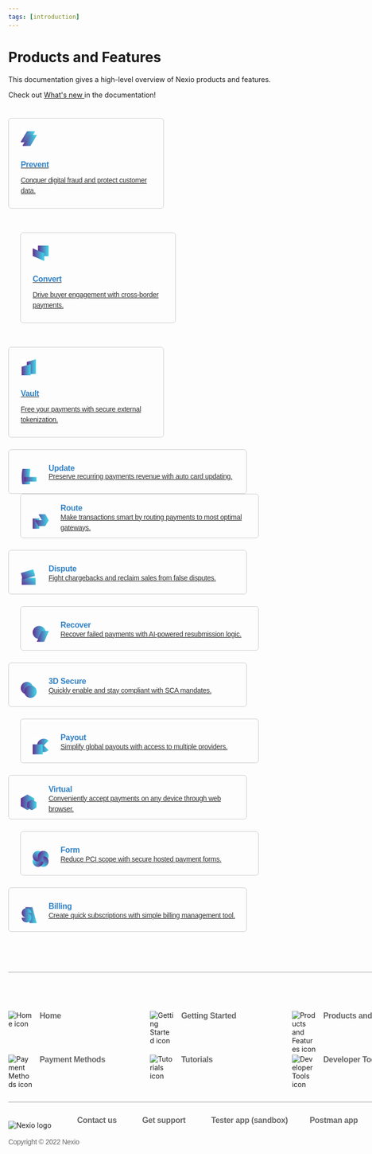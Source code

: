 ```yaml
---
tags: [introduction]
---
```


# Products and Features

<!-- Initial description -->
<div style="display: block; position: static; width: 980px;">

This documentation gives a high-level overview of Nexio products and features.

Check out [What's new <i role="img" aria-hidden="true" class="sl-icon far fa-external-link-alt fa-xs"></i>](https://docs-beta.nexiopay.com/docs/getting-started/docs/what's_new.md) in the documentation!
</div>

<!-- First row --><!-- First block -->
<div style="display: inline-block; position: relative; vertical-align: top; width: 310.67px; left: 0px; top: 0px; border-radius: 6px; padding: 0px; border: 1px solid #CCCCCC; margin: 24px 0px;"><a href="prevent/prevent.md"><div style="display: block; position: static; vertical-align: top; width: 32px; height: 32px; left: 24px; top: 24px; border-radius: 0px; margin: 24px 24px;">

<!-- focus: false -->
![Prevent icon](../assets/images/prevent_icon.png 'Prevent')

</div><div style="display: block; position: relative; vertical-align: top; width: 262.67px; height: 26px; left: 24px; top: 0px; border-radius: 0px; padding: 0px; font-family: 'SF Pro', Helvetica, sans-serif; font-style: normal; font-weight: 700; font-size: 16px; line-height: 26px; letter-spacing: -0.02em; color: #3281C6; flex: none; order: 0; align-self: stretch; flex-grow: 0; margin: 8px 0px;">Prevent</div><div style="display: block; position: relative; vertical-align: top; width: 262.67px; height: 42px; left: 24px; top: 0px; border-radius: 0px; padding: 0px; font-family: 'SF Pro', Helvetica, sans-serif; font-style: normal; font-weight: 400; font-size: 14px; line-height: 21px; letter-spacing: -0.02em; color: #333333; flex: none; order: 1; align-self: stretch; flex-grow: 0; margin: 8px 0px 24px;">Conquer digital fraud and protect customer data.</div></a></div>

<!-- Second block -->
<div style="display: inline-block; position: relative; vertical-align: top; width: 310.67px; left: 0px; top: 0px; border-radius: 6px; padding: 0px; border: 1px solid #CCCCCC; margin: 24px 24px;"><a href="convert/convert.md"><div style="display: block; position: static; vertical-align: top; width: 32px; height: 32px; left: 24px; top: 24px; border-radius: 0px; margin: 24px 24px;">

<!-- focus: false -->
![Convert icon](../assets/images/convert_icon.png 'Convert')

</div><div style="display: block; position: relative; vertical-align: top; width: 262.67px; height: 26px; left: 24px; top: 0px; border-radius: 0px; padding: 0px; font-family: 'SF Pro', Helvetica, sans-serif; font-style: normal; font-weight: 700; font-size: 16px; line-height: 26px; letter-spacing: -0.02em; color: #3281C6; flex: none; order: 0; align-self: stretch; flex-grow: 0; margin: 8px 0px;">Convert</div><div style="display: block; position: relative; vertical-align: top; width: 262.67px; height: 42px; left: 24px; top: 0px; border-radius: 0px; padding: 0px; font-family: 'SF Pro', Helvetica, sans-serif; font-style: normal; font-weight: 400; font-size: 14px; line-height: 21px; letter-spacing: -0.02em; color: #333333; flex: none; order: 1; align-self: stretch; flex-grow: 0; margin: 8px 0px 24px;">Drive buyer engagement with cross-border payments.</div></a></div>

<!-- Third block -->
<div style="display: inline-block; position: relative; vertical-align: top; width: 310.67px; left: 0px; top: 0px; border-radius: 6px; padding: 0px; border: 1px solid #CCCCCC; margin: 24px 0px;"><a href="vault/vault.md"><div style="display: block; position: static; vertical-align: top; width: 32px; height: 32px; left: 24px; top: 24px; border-radius: 0px; margin: 24px 24px;">

<!-- focus: false -->
![Vault icon](../assets/images/vault_icon.png 'Vault')

</div><div style="display: block; position: relative; vertical-align: top; width: 262.67px; height: 26px; left: 24px; top: 0px; border-radius: 0px; padding: 0px; font-family: 'SF Pro', Helvetica, sans-serif; font-style: normal; font-weight: 700; font-size: 16px; line-height: 26px; letter-spacing: -0.02em; color: #3281C6; flex: none; order: 0; align-self: stretch; flex-grow: 0; margin: 8px 0px;">Vault</div><div style="display: block; position: relative; vertical-align: top; width: 262.67px; height: 42px; left: 24px; top: 0px; border-radius: 0px; padding: 0px; font-family: 'SF Pro', Helvetica, sans-serif; font-style: normal; font-weight: 400; font-size: 14px; line-height: 21px; letter-spacing: -0.02em; color: #333333; flex: none; order: 1; align-self: stretch; flex-grow: 0; margin: 8px 0px 24px;">Free your payments with secure external tokenization.</div></a></div><br/>
<!-- End First row --><!-- Second row --><!-- First block -->
<div style="display: inline-block; position: static; vertical-align: top; width: 478px; height: 87px; left: 0px; top: 0px; border-radius: 6px; padding: 0px; border: 1px solid #CCCCCC; margin: 0px 0px 0px 0px;"><a href="update/update.md"><div style="display: inline-block; position: static; vertical-align: top; width: 32px; height: 32px; left: 24px; top: 24px; border-radius: 0px; margin: 24px 24px;">

<!-- focus: false -->
![Update icon](../assets/images/accountupdater_icon.png 'Update')

</div><div style="display: inline-block; position: static; vertical-align: top; text-align: left; width: 382px; height: 26px; left: 0px; top: 0px; border-radius: 0px; padding: 0px; font-family: 'SF Pro', Helvetica, sans-serif; font-style: normal; font-weight: 700; font-size: 16px; line-height: 26px; letter-spacing: -0.02em; color: #3281C6; flex: none; order: 0; align-self: stretch; flex-grow: 0; margin: 24px 0px;">Update</div><div style="display: block; position: relative; vertical-align: top; width: 382px; height: 21px; left: 80px; top: -45px; border-radius: 0px; padding: 0px; font-family: 'SF Pro', Helvetica, sans-serif; font-style: normal; font-weight: 400; font-size: 14px; line-height: 21px; letter-spacing: -0.02em; color: #333333; flex: none; order: 1; align-self: stretch; flex-grow: 0; margin: 8px 0px 24px 0px;">Preserve recurring payments revenue with auto card updating.</div></a></div>
<!-- Second block -->
<div style="display: inline-block; position: static; vertical-align: top; width: 478px; height: 87px; left: 0px; top: 0px; border-radius: 6px; padding: 0px; border: 1px solid #CCCCCC; margin: 0px 0px 0px 24px;"><a href="route/route.md"><div style="display: inline-block; position: static; vertical-align: top; width: 32px; height: 32px; left: 24px; top: 24px; border-radius: 0px; margin: 24px 24px;">

<!-- focus: false -->
![Route icon](../assets/images/routing_icon.png 'Payment routing')

</div><div style="display: inline-block; position: static; vertical-align: top; text-align: left; width: 382px; height: 26px; left: 0px; top: 24px; border-radius: 0px; padding: 0px; font-family: 'SF Pro', Helvetica, sans-serif; font-style: normal; font-weight: 700; font-size: 16px; line-height: 26px; letter-spacing: -0.02em; color: #3281C6; flex: none; order: 0; align-self: stretch; flex-grow: 0; margin: 15px 0px;">Route</div><div style="display: block; position: relative; vertical-align: top; width: 382px; height: 21px; left: 80px; top: -43px; border-radius: 0px; padding: 0px; font-family: 'SF Pro', Helvetica, sans-serif; font-style: normal; font-weight: 400; font-size: 14px; line-height: 21px; letter-spacing: -0.02em; color: #333333; flex: none; order: 1; align-self: stretch; flex-grow: 0; margin: -1px 0px 24px 0px;">Make transactions smart by routing payments to most optimal gateways.</div></a></div>
<!-- End Second row --><!-- Third row --><!-- First block -->
<div style="display: inline-block; position: static; vertical-align: top; width: 478px; height: 87px; left: 0px; top: 0px; border-radius: 6px; padding: 0px; border: 1px solid #CCCCCC; margin: 24px 0px 0px 0px;"><a href="dispute/dispute.md"><div style="display: inline-block; position: static; vertical-align: top; width: 32px; height: 32px; left: 24px; top: 24px; border-radius: 0px; margin: 24px 24px;">

<!-- focus: false -->
![Dispute icon](../assets/images/chargebacks_icon.png 'Dispute')

</div><div style="display: inline-block; position: static; vertical-align: top; text-align: left; width: 382px; height: 26px; left: 0px; top: 24px; border-radius: 0px; padding: 0px; font-family: 'SF Pro', Helvetica, sans-serif; font-style: normal; font-weight: 700; font-size: 16px; line-height: 26px; letter-spacing: -0.02em; color: #3281C6; flex: none; order: 0; align-self: stretch; flex-grow: 0; margin: 24px 0px;">Dispute</div><div style="display: block; position: relative; vertical-align: top; width: 382px; height: 21px; left: 80px; top: -43px; border-radius: 0px; padding: 0px; font-family: 'SF Pro', Helvetica, sans-serif; font-style: normal; font-weight: 400; font-size: 14px; line-height: 21px; letter-spacing: -0.02em; color: #333333; flex: none; order: 1; align-self: stretch; flex-grow: 0; margin: 8px 0px 24px 0px;">Fight chargebacks and reclaim sales from false disputes.</div></a></div>
<!-- Second block -->
<div style="display: inline-block; position: static; vertical-align: top; width: 478px; height: 87px; left: 0px; top: 0px; border-radius: 6px; padding: 0px; border: 1px solid #CCCCCC; margin: 24px 0px 0px 24px;"><a href="recover/recover.md"><div style="display: inline-block; position: static; vertical-align: top; width: 32px; height: 32px; left: 24px; top: 24px; border-radius: 0px; margin: 24px 24px;">

<!-- focus: false -->
![Recover icon](../assets/images/declinerecovery_icon.png 'Recover')

</div><div style="display: inline-block; position: static; vertical-align: top; text-align: left; width: 382px; height: 26px; left: 0px; top: 24px; border-radius: 0px; padding: 0px; font-family: 'SF Pro', Helvetica, sans-serif; font-style: normal; font-weight: 700; font-size: 16px; line-height: 26px; letter-spacing: -0.02em; color: #3281C6; flex: none; order: 0; align-self: stretch; flex-grow: 0; margin: 24px 0px;">Recover</div><div style="display: block; position: relative; vertical-align: top; width: 382px; height: 21px; left: 80px; top: -43px; border-radius: 0px; padding: 0px; font-family: 'SF Pro', Helvetica, sans-serif; font-style: normal; font-weight: 400; font-size: 14px; line-height: 21px; letter-spacing: -0.02em; color: #333333; flex: none; order: 1; align-self: stretch; flex-grow: 0; margin: 8px 0px 24px 0px;">Recover failed payments with AI-powered resubmission logic.</div></a></div>
<!-- End Third row --><!-- Fourth row --><!-- First block -->
<div style="display: inline-block; position: static; vertical-align: top; width: 478px; height: 87px; left: 0px; top: 0px; border-radius: 6px; padding: 0px; border: 1px solid #CCCCCC; margin: 24px 0px 0px 0px;"><a href="3d_secure/3d_secure.md"><div style="display: inline-block; position: static; vertical-align: top; width: 32px; height: 32px; left: 24px; top: 24px; border-radius: 0px; margin: 24px 24px;">

<!-- focus: false -->
![3D Secure icon](../assets/images/3dsecure_icon.png '3D Secure')

</div><div style="display: inline-block; position: static; vertical-align: top; text-align: left; width: 382px; height: 26px; left: 0px; top: 24px; border-radius: 0px; padding: 0px; font-family: 'SF Pro', Helvetica, sans-serif; font-style: normal; font-weight: 700; font-size: 16px; line-height: 26px; letter-spacing: -0.02em; color: #3281C6; flex: none; order: 0; align-self: stretch; flex-grow: 0; margin: 24px 0px;">3D Secure</div><div style="display: block; position: relative; vertical-align: top; width: 382px; height: 21px; left: 80px; top: -43px; border-radius: 0px; padding: 0px; font-family: 'SF Pro', Helvetica, sans-serif; font-style: normal; font-weight: 400; font-size: 14px; line-height: 21px; letter-spacing: -0.02em; color: #333333; flex: none; order: 1; align-self: stretch; flex-grow: 0; margin: 8px 0px 24px 0px;">Quickly enable and stay compliant with SCA mandates.</div></a></div>
<!-- Second block -->
<div style="display: inline-block; position: static; vertical-align: top; width: 478px; height: 87px; left: 0px; top: 0px; border-radius: 6px; padding: 0px; border: 1px solid #CCCCCC; margin: 24px 0px 0px 24px;"><a href="payout/payout.md"><div style="display: inline-block; position: static; vertical-align: top; width: 32px; height: 32px; left: 24px; top: 24px; border-radius: 0px; margin: 24px 24px;">

<!-- focus: false -->
![Payout icon](../assets/images/payouts_icon.png 'Payouts')

</div><div style="display: inline-block; position: static; vertical-align: top; text-align: left; width: 382px; height: 26px; left: 0px; top: 24px; border-radius: 0px; padding: 0px; font-family: 'SF Pro', Helvetica, sans-serif; font-style: normal; font-weight: 700; font-size: 16px; line-height: 26px; letter-spacing: -0.02em; color: #3281C6; flex: none; order: 0; align-self: stretch; flex-grow: 0; margin: 24px 0px;">Payout</div><div style="display: block; position: relative; vertical-align: top; width: 382px; height: 21px; left: 80px; top: -43px; border-radius: 0px; padding: 0px; font-family: 'SF Pro', Helvetica, sans-serif; font-style: normal; font-weight: 400; font-size: 14px; line-height: 21px; letter-spacing: -0.02em; color: #333333; flex: none; order: 1; align-self: stretch; flex-grow: 0; margin: 8px 0px 24px 0px;">Simplify global payouts with access to multiple providers.</div></a></div>
<!-- End Fourth row --><!-- Fifth row --><!-- First block -->
<div style="display: inline-block; position: static; vertical-align: top; width: 478px; height: 87px; left: 0px; top: 0px; border-radius: 6px; padding: 0px; border: 1px solid #CCCCCC; margin: 24px 0px 0px 0px;"><a href="virtual/virtual.md"><div style="display: inline-block; position: static; vertical-align: top; width: 32px; height: 32px; left: 24px; top: 24px; border-radius: 0px; margin: 24px 24px;">

<!-- focus: false -->
![Virtual icon](../assets/images/virtual_icon.png 'Virtual')

</div><div style="display: inline-block; position: static; vertical-align: top; text-align: left; width: 382px; height: 26px; left: 0px; top: 24px; border-radius: 0px; padding: 0px; font-family: 'SF Pro', Helvetica, sans-serif; font-style: normal; font-weight: 700; font-size: 16px; line-height: 26px; letter-spacing: -0.02em; color: #3281C6; flex: none; order: 0; align-self: stretch; flex-grow: 0; margin: 15px 0px;">Virtual</div><div style="display: block; position: relative; vertical-align: top; width: 382px; height: 21px; left: 80px; top: -43px; border-radius: 0px; padding: 0px; font-family: 'SF Pro', Helvetica, sans-serif; font-style: normal; font-weight: 400; font-size: 14px; line-height: 21px; letter-spacing: -0.02em; color: #333333; flex: none; order: 1; align-self: stretch; flex-grow: 0; margin: -1px 0px 24px 0px;">Conveniently accept payments on any device through web browser.</div></a></div>
<!-- Second block -->
<div style="display: inline-block; position: static; vertical-align: top; width: 478px; height: 87px; left: 0px; top: 0px; border-radius: 6px; padding: 0px; border: 1px solid #CCCCCC; margin: 24px 0px 0px 24px;"><a href="form/form.md"><div style="display: inline-block; position: static; vertical-align: top; width: 32px; height: 32px; left: 24px; top: 24px; border-radius: 0px; margin: 24px 24px;">

<!-- focus: false -->
![Form icon](../assets/images/forms_icon.png 'Form')

</div><div style="display: inline-block; position: static; vertical-align: top; text-align: left; width: 382px; height: 26px; left: 0px; top: 24px; border-radius: 0px; padding: 0px; font-family: 'SF Pro', Helvetica, sans-serif; font-style: normal; font-weight: 700; font-size: 16px; line-height: 26px; letter-spacing: -0.02em; color: #3281C6; flex: none; order: 0; align-self: stretch; flex-grow: 0; margin: 24px 0px;">Form</div><div style="display: block; position: relative; vertical-align: top; width: 382px; height: 21px; left: 80px; top: -43px; border-radius: 0px; padding: 0px; font-family: 'SF Pro', Helvetica, sans-serif; font-style: normal; font-weight: 400; font-size: 14px; line-height: 21px; letter-spacing: -0.02em; color: #333333; flex: none; order: 1; align-self: stretch; flex-grow: 0; margin: 8px 0px 24px 0px;">Reduce PCI scope with secure hosted payment forms.</div></a></div>
<!-- End Fifth row --><!-- Sixth row --><!-- First block -->
<div style="display: inline-block; position: static; vertical-align: top; width: 478px; height: 87px; left: 0px; top: 0px; border-radius: 6px; padding: 0px; border: 1px solid #CCCCCC; margin: 24px 0px 0px 0px;"><a href="billing/billing.md"><div style="display: inline-block; position: static; vertical-align: top; width: 32px; height: 32px; left: 24px; top: 24px; border-radius: 0px; margin: 24px 24px;">

<!-- focus: false -->
![Billing icon](../assets/images/billing_icon.png 'Billing')

</div><div style="display: inline-block; position: static; vertical-align: top; text-align: left; width: 382px; height: 26px; left: 0px; top: 24px; border-radius: 0px; padding: 0px; font-family: 'SF Pro', Helvetica, sans-serif; font-style: normal; font-weight: 700; font-size: 16px; line-height: 26px; letter-spacing: -0.02em; color: #3281C6; flex: none; order: 0; align-self: stretch; flex-grow: 0; margin: 24px 0px;">Billing</div><div style="display: block; position: relative; vertical-align: top; width: 382px; height: 21px; left: 80px; top: -43px; border-radius: 0px; padding: 0px; font-family: 'SF Pro', Helvetica, sans-serif; font-style: normal; font-weight: 400; font-size: 14px; line-height: 21px; letter-spacing: -0.02em; color: #333333; flex: none; order: 1; align-self: stretch; flex-grow: 0; margin: 8px 0px 24px 0px;">Create quick subscriptions with simple billing management tool.</div></a></div>
<!-- End Sixth row -->

<div style="display: inline-block; height: 0px; width: 1108px; left: 0px; top: 80px; border-radius: 0px; border: 1px solid #333333; opacity: 0.25; flex: none; order: 2; flex-grow: 0; margin: 80px 0px 20px;">
</div>
<div style="display: block; position: static; width: 1108px; height: 48px; left: 0px; top: 40px; border-radius: 0px; padding: 0px; margin: 40px 0px;">
<a href="https://docs-beta.nexiopay.com"><div style="display: inline-block; position: static; vertical-align: top; align-items: center; width: 247px; height: 48px; left: 0px; top: 0px; border-radius: 0px; padding: 0px; margin: 0px 20px 0px 0px;"><div style="display: inline-block; position: static; vertical-align: top; height: 48px; width: 48px; left: 0px; top: 0px; border-radius: 0px; margin: 0px 0px;">

<!-- focus: false -->
![Home icon](https://i.imgur.com/4DigVxQ.png 'Home')
</div><div style="display: inline-block; position: static; vertical-align: top; height: 26px; width: 179px; left: 0px; top: 0px; border-radius: 0px; margin: 11px 0px 0px 15px; text-align: left; font-family: 'SF Pro', Helvetica, sans-serif; font-style: normal; font-weight: 700; font-size: 16px; line-height: 26px; letter-spacing: -0.02em; color: #676767;">Home</div></div></a>
<a href="https://docs-beta.nexiopay.com/docs/getting-started/"><div style="display: inline-block; position: static; vertical-align: top; align-items: center; width: 247px; height: 48px; left: 0px; top: 0px; border-radius: 0px; padding: 0px; margin: 0px 11px 0px 14px;"><div style="display: inline-block; position: static; vertical-align: top; height: 48px; width: 48px; left: 0px; top: 0px; border-radius: 0px; margin: 0px 0px;">

<!-- focus: false -->
![Getting Started icon](https://i.imgur.com/KocRRZs.png 'Getting Started')
</div><div style="display: inline-block; position: static; vertical-align: top; height: 26px; width: 179px; left: 0px; top: 0px; border-radius: 0px; margin: 11px 0px 0px 15px; text-align: left; font-family: 'SF Pro', Helvetica, sans-serif; font-style: normal; font-weight: 700; font-size: 16px; line-height: 26px; letter-spacing: -0.02em; color: #676767;">Getting Started</div></div></a>
<a href="https://docs-beta.nexiopay.com/docs/products-features/"><div style="display: inline-block; position: static; vertical-align: top; align-items: center; width: 247px; height: 48px; left: 0px; top: 0px; border-radius: 0px; padding: 0px; margin: 0px 20px 0px 24px;">
<div style="display: inline-block; position: static; vertical-align: top; height: 48px; width: 48px; left: 0px; top: 0px; border-radius: 0px; margin: 0px 0px;">

<!-- focus: false -->
![Products and Features icon](https://i.imgur.com/BiwGPGa.png 'Products and Features')
</div><div style="display: inline-block; position: static; vertical-align: top; height: 26px; width: 179px; left: 0px; top: 0px; border-radius: 0px; margin: 11px 0px 0px 15px; text-align: left; font-family: 'SF Pro', Helvetica, sans-serif; font-style: normal; font-weight: 700; font-size: 16px; line-height: 26px; letter-spacing: -0.02em; color: #676767;">Products and Features</div></div></a>
<a href="https://docs-beta.nexiopay.com/docs/connections/"><div style="display: inline-block; position: static; vertical-align: top; align-items: center; width: 247px; height: 48px; left: 0px; top: 0px; border-radius: 0px; padding: 0px; margin: 0px 0px 0px 15px;">
<div style="display: inline-block; position: static; vertical-align: top; height: 48px; width: 48px; left: 0px; top: 0px; border-radius: 0px; margin: 0px 0px;">

<!-- focus: false -->
![Connections icon](https://i.imgur.com/liG3rZZ.png 'Connections')
</div><div style="display: inline-block; position: static; vertical-align: top; height: 26px; width: 179px; left: 0px; top: 0px; border-radius: 0px; margin: 11px 0px 0px 15px; text-align: left; font-family: 'SF Pro', Helvetica, sans-serif; font-style: normal; font-weight: 700; font-size: 16px; line-height: 26px; letter-spacing: -0.02em; color: #676767;">Connections</div></div></a>
</div>
<div style="display: block; position: static; width: 1108px; height: 48px; left: 0px; top: 40px; border-radius: 0px; padding: 0px; margin: 40px 0px;">
<a href="https://docs-beta.nexiopay.com/docs/payment-methods/"><div style="display: inline-block; position: static; vertical-align: top; align-items: center; width: 247px; height: 48px; left: 0px; top: 0px; border-radius: 0px; padding: 0px; margin: 0px 20px 0px 0px;"><div style="display: inline-block; position: static; vertical-align: top; height: 48px; width: 48px; left: 0px; top: 0px; border-radius: 0px; margin: 0px 0px;">

<!-- focus: false -->
![Payment Methods icon](https://i.imgur.com/wAJn47K.png 'Payment Methods')
</div><div style="display: inline-block; position: static; vertical-align: top; height: 26px; width: 179px; left: 0px; top: 0px; border-radius: 0px; margin: 11px 0px 0px 15px; text-align: left; font-family: 'SF Pro', Helvetica, sans-serif; font-style: normal; font-weight: 700; font-size: 16px; line-height: 26px; letter-spacing: -0.02em; color: #676767;">Payment Methods</div></div></a>
<a href="https://docs-beta.nexiopay.com/docs/tutorials/"><div style="display: inline-block; position: static; vertical-align: top; align-items: center; width: 247px; height: 48px; left: 0px; top: 0px; border-radius: 0px; padding: 0px; margin: 0px 11px 0px 14px;"><div style="display: inline-block; position: static; vertical-align: top; height: 48px; width: 48px; left: 0px; top: 0px; border-radius: 0px; margin: 0px 0px;">

<!-- focus: false -->
![Tutorials icon](https://i.imgur.com/4x13EkK.png 'Tutorials')
</div><div style="display: inline-block; position: static; vertical-align: top; height: 26px; width: 179px; left: 0px; top: 0px; border-radius: 0px; margin: 11px 0px 0px 15px; text-align: left; font-family: 'SF Pro', Helvetica, sans-serif; font-style: normal; font-weight: 700; font-size: 16px; line-height: 26px; letter-spacing: -0.02em; color: #676767;">Tutorials</div></div></a>
<a href="https://docs-beta.nexiopay.com/docs/developer-tools/"><div style="display: inline-block; position: static; vertical-align: top; align-items: center; width: 247px; height: 48px; left: 0px; top: 0px; border-radius: 0px; padding: 0px; margin: 0px 20px 0px 24px;">
<div style="display: inline-block; position: static; vertical-align: top; height: 48px; width: 48px; left: 0px; top: 0px; border-radius: 0px; margin: 0px 0px;">

<!-- focus: false -->
![Developer Tools icon](https://i.imgur.com/Rcx1iwQ.png 'Developer Tools')
</div><div style="display: inline-block; position: static; vertical-align: top; height: 26px; width: 179px; left: 0px; top: 0px; border-radius: 0px; margin: 11px 0px 0px 15px; text-align: left; font-family: 'SF Pro', Helvetica, sans-serif; font-style: normal; font-weight: 700; font-size: 16px; line-height: 26px; letter-spacing: -0.02em; color: #676767;">Developer Tools</div></div></a>
<a href="https://docs-beta.nexiopay.com/docs/api-reference/"><div style="display: inline-block; position: static; vertical-align: top; align-items: center; width: 247px; height: 48px; left: 0px; top: 0px; border-radius: 0px; padding: 0px; margin: 0px 0px 0px 15px;">
<div style="display: inline-block; position: static; vertical-align: top; height: 48px; width: 48px; left: 0px; top: 0px; border-radius: 0px; margin: 0px 0px;">

<!-- focus: false -->
![API Reference icon](https://i.imgur.com/JJ9ND9J.png 'API Reference')
</div><div style="display: inline-block; position: static; vertical-align: top; height: 26px; width: 179px; left: 0px; top: 0px; border-radius: 0px; margin: 11px 0px 0px 15px; text-align: left; font-family: 'SF Pro', Helvetica, sans-serif; font-style: normal; font-weight: 700; font-size: 16px; line-height: 26px; letter-spacing: -0.02em; color: #676767;">API Reference</div></div></a>
</div>
<div style="display: inline-block; height: 0px; width: 1108px; left: 0px; top: 80px; border-radius: 0px; border: 1px solid #333333; opacity: 0.25; flex: none; order: 2; flex-grow: 0; margin: 20px 0px 20px;">
</div>
<div style="display: block; position: static; width: 1108px; height: 26px; left: 0px; top: 0px; border-radius: 0px; padding: 0px; margin: 0px 0px;">
<a href="https://nex.io"><div style="display: inline-block; position: static; vertical-align: top; align-items: center; width: 94.56px; height: 24px; left: 0px; top: 0px; border-radius: 0px; padding: 0px; margin: 0px 0px 0px 0px;">

<!-- focus: false -->
![Nexio logo](https://i.imgur.com/60UpCxr.png 'Nexio')</div></a>
<a href="contact_us.md"><div style="display: inline-block; position: static; vertical-align: top; align-items: center; width: 87px; height: 26px; left: 0px; top: 0px; border-radius: 0px; padding: 0px; margin: 10px 0px 0px 0px; text-align: left; font-family: 'SF Pro', Helvetica, sans-serif; font-style: normal; font-weight: 700; font-size: 16px; line-height: 26px; letter-spacing: -0.02em; color: #676767; flex: none; order: 1; flex-grow: 0; margin: 0px 0px 0px 40px;">Contact us</div></a>
<a href="https://completemerchantsolutions.freshdesk.com/support/home"><div style="display: inline-block; position: static; vertical-align: top; align-items: center; width: 95px; height: 26px; left: 0px; top: 0px; border-radius: 0px; padding: 0px; margin: 10px 0px 0px 0px; text-align: left; font-family: 'SF Pro', Helvetica, sans-serif; font-style: normal; font-weight: 700; font-size: 16px; line-height: 26px; letter-spacing: -0.02em; color: #676767; flex: none; order: 1; flex-grow: 0; margin: 0px 0px 0px 40px;">Get support</div></a>
<a href="https://tester.nexiopaysandbox.com/"><div style="display: inline-block; position: static; vertical-align: top; align-items: center; height: 26px; left: 0px; top: 0px; border-radius: 0px; padding: 0px; margin: 10px 0px 0px 0px; text-align: left; font-family: 'SF Pro', Helvetica, sans-serif; font-style: normal; font-weight: 700; font-size: 16px; line-height: 26px; letter-spacing: -0.02em; color: #676767; flex: none; order: 1; flex-grow: 0; margin: 0px 0px 0px 40px;">Tester app (sandbox)</div></a>
<a href="https://app.getpostman.com/run-collection/84325a34952409a5badf"><div style="display: inline-block; position: static; vertical-align: top; align-items: center; width: 104px; height: 26px; left: 0px; top: 0px; border-radius: 0px; padding: 0px; margin: 10px 0px 0px 0px; text-align: left; font-family: 'SF Pro', Helvetica, sans-serif; font-style: normal; font-weight: 700; font-size: 16px; line-height: 26px; letter-spacing: -0.02em; color: #676767; flex: none; order: 1; flex-grow: 0; margin: 0px 0px 0px 40px;">Postman app</div></a>
<a href="https://dashboard.nexiopaysandbox.com/"><div style="display: inline-block; position: static; vertical-align: top; align-items: center; height: 26px; left: 0px; top: 0px; border-radius: 0px; padding: 0px; margin: 10px 0px 0px 0px; text-align: left; font-family: 'SF Pro', Helvetica, sans-serif; font-style: normal; font-weight: 700; font-size: 16px; line-height: 26px; letter-spacing: -0.02em; color: #676767; flex: none; order: 1; flex-grow: 0; margin: 0px 0px 0px 40px;">Dashboard (sandbox)</div></a>
</div>
<div style="display: block; position: static; width: 1108px; height: 21px; left: 0px; top: 0px; border-radius: 0px; padding: 0px; margin: 0px 0px; text-align: left; font-family: 'SF Pro', Helvetica, sans-serif; font-style: normal; font-weight: 400; font-size: 14px; line-height: 21px; letter-spacing: -0.02em; color: #676767; flex: none; order: 1; align-self: stretch; flex-grow: 0; margin: 20px 0px;">Copyright © 2022 Nexio</div>
